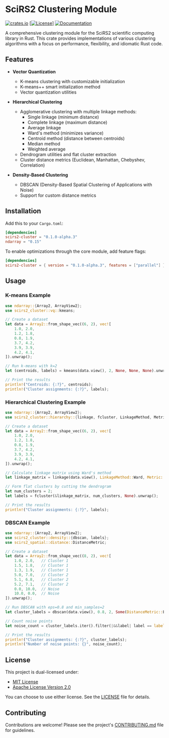 # SciRS2 Clustering Module

[![crates.io](https://img.shields.io/crates/v/scirs2-cluster.svg)](https://crates.io/crates/scirs2-cluster)
[[![License](https://img.shields.io/badge/license-MIT%2FApache--2.0-blue.svg)]](../LICENSE)
[![Documentation](https://img.shields.io/docsrs/scirs2-cluster)](https://docs.rs/scirs2-cluster)

A comprehensive clustering module for the SciRS2 scientific computing library in Rust. This crate provides implementations of various clustering algorithms with a focus on performance, flexibility, and idiomatic Rust code.

## Features

* **Vector Quantization**
  * K-means clustering with customizable initialization
  * K-means++ smart initialization method
  * Vector quantization utilities

* **Hierarchical Clustering**
  * Agglomerative clustering with multiple linkage methods:
    * Single linkage (minimum distance)
    * Complete linkage (maximum distance)
    * Average linkage
    * Ward's method (minimizes variance)
    * Centroid method (distance between centroids)
    * Median method
    * Weighted average
  * Dendrogram utilities and flat cluster extraction
  * Cluster distance metrics (Euclidean, Manhattan, Chebyshev, Correlation)

* **Density-Based Clustering**
  * DBSCAN (Density-Based Spatial Clustering of Applications with Noise)
  * Support for custom distance metrics

## Installation

Add this to your `Cargo.toml`:

```toml
[dependencies]
scirs2-cluster = "0.1.0-alpha.3"
ndarray = "0.15"
```

To enable optimizations through the core module, add feature flags:

```toml
[dependencies]
scirs2-cluster = { version = "0.1.0-alpha.3", features = ["parallel"] }
```

## Usage

### K-means Example

```rust
use ndarray::{Array2, ArrayView2};
use scirs2_cluster::vq::kmeans;

// Create a dataset
let data = Array2::from_shape_vec((6, 2), vec![
    1.0, 2.0,
    1.2, 1.8,
    0.8, 1.9,
    3.7, 4.2,
    3.9, 3.9,
    4.2, 4.1,
]).unwrap();

// Run k-means with k=2
let (centroids, labels) = kmeans(data.view(), 2, None, None, None).unwrap();

// Print the results
println!("Centroids: {:?}", centroids);
println!("Cluster assignments: {:?}", labels);
```

### Hierarchical Clustering Example

```rust
use ndarray::{Array2, ArrayView2};
use scirs2_cluster::hierarchy::{linkage, fcluster, LinkageMethod, Metric};

// Create a dataset
let data = Array2::from_shape_vec((6, 2), vec![
    1.0, 2.0,
    1.2, 1.8,
    0.8, 1.9,
    3.7, 4.2,
    3.9, 3.9,
    4.2, 4.1,
]).unwrap();

// Calculate linkage matrix using Ward's method
let linkage_matrix = linkage(data.view(), LinkageMethod::Ward, Metric::Euclidean).unwrap();

// Form flat clusters by cutting the dendrogram
let num_clusters = 2;
let labels = fcluster(&linkage_matrix, num_clusters, None).unwrap();

// Print the results
println!("Cluster assignments: {:?}", labels);
```

### DBSCAN Example

```rust
use ndarray::{Array2, ArrayView2};
use scirs2_cluster::density::{dbscan, labels};
use scirs2_spatial::distance::DistanceMetric;

// Create a dataset
let data = Array2::from_shape_vec((8, 2), vec![
    1.0, 2.0,   // Cluster 1
    1.5, 1.8,   // Cluster 1
    1.3, 1.9,   // Cluster 1
    5.0, 7.0,   // Cluster 2
    5.1, 6.8,   // Cluster 2
    5.2, 7.1,   // Cluster 2
    0.0, 10.0,  // Noise
    10.0, 0.0,  // Noise
]).unwrap();

// Run DBSCAN with eps=0.8 and min_samples=2
let cluster_labels = dbscan(data.view(), 0.8, 2, Some(DistanceMetric::Euclidean)).unwrap();

// Count noise points
let noise_count = cluster_labels.iter().filter(|&&label| label == labels::NOISE).count();

// Print the results
println!("Cluster assignments: {:?}", cluster_labels);
println!("Number of noise points: {}", noise_count);
```

## License

This project is dual-licensed under:

- [MIT License](../LICENSE-MIT)
- [Apache License Version 2.0](../LICENSE-APACHE)

You can choose to use either license. See the [LICENSE](../LICENSE) file for details.
## Contributing

Contributions are welcome! Please see the project's [CONTRIBUTING.md](../CONTRIBUTING.md) file for guidelines.
